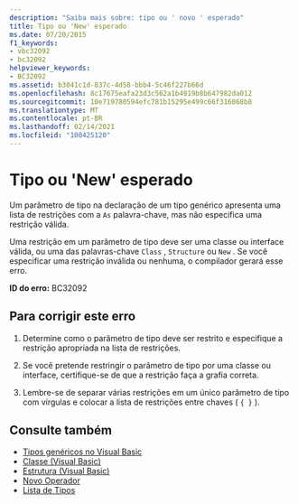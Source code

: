 ```yaml
---
description: "Saiba mais sobre: tipo ou ' novo ' esperado"
title: Tipo ou 'New' esperado
ms.date: 07/20/2015
f1_keywords:
- vbc32092
- bc32092
helpviewer_keywords:
- BC32092
ms.assetid: b3041c1d-837c-4d58-bbb4-5c46f227b66d
ms.openlocfilehash: 8c17675eafa23d3c562a1b4919b8b647982da012
ms.sourcegitcommit: 10e719780594efc781b15295e499c66f316068b8
ms.translationtype: MT
ms.contentlocale: pt-BR
ms.lasthandoff: 02/14/2021
ms.locfileid: "100425120"
---
```

# <a name="type-or-new-expected"></a>Tipo ou 'New' esperado

Um parâmetro de tipo na declaração de um tipo genérico apresenta uma lista de restrições com a `As` palavra-chave, mas não especifica uma restrição válida.  
  
 Uma restrição em um parâmetro de tipo deve ser uma classe ou interface válida, ou uma das palavras-chave `Class` , `Structure` ou `New` . Se você especificar uma restrição inválida ou nenhuma, o compilador gerará esse erro.  
  
 **ID do erro:** BC32092  
  
## <a name="to-correct-this-error"></a>Para corrigir este erro  
  
1. Determine como o parâmetro de tipo deve ser restrito e especifique a restrição apropriada na lista de restrições.  
  
2. Se você pretende restringir o parâmetro de tipo por uma classe ou interface, certifique-se de que a restrição faça a grafia correta.  
  
3. Lembre-se de separar várias restrições em um único parâmetro de tipo com vírgulas e colocar a lista de restrições entre chaves ( `{ }` ).  
  
## <a name="see-also"></a>Consulte também

- [Tipos genéricos no Visual Basic](../programming-guide/language-features/data-types/generic-types.md)
- [Classe (Visual Basic)](../language-reference/statements/class-statement.md)
- [Estrutura (Visual Basic)](../language-reference/statements/structure-statement.md)
- [Novo Operador](../language-reference/operators/new-operator.md)
- [Lista de Tipos](../language-reference/statements/type-list.md)
